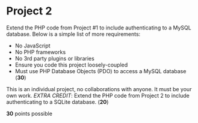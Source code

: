 # Project 2

Extend the PHP code from Project #1 to include authenticating to a MySQL database. Below is a simple list of more requirements:

- No JavaScript
- No PHP frameworks
- No 3rd party plugins or libraries
- Ensure you code this project loosely-coupled
- Must use PHP Database Objects (PDO) to access a MySQL database (**30**)

This is an individual project, no collaborations with anyone. It must be your own work.  *EXTRA CREDIT*: Extend the PHP code from Project 2 to include authenticating to a SQLite database. (**20**)

**30** points possible
